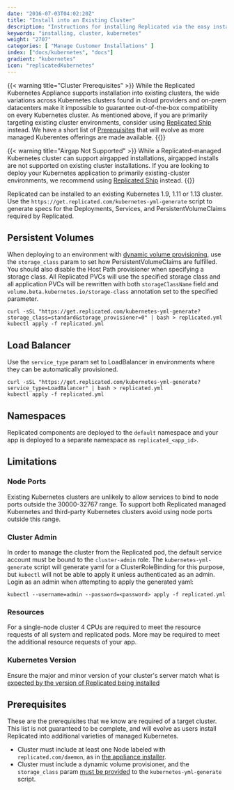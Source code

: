 ```yaml
---
date: "2016-07-03T04:02:20Z"
title: "Install into an Existing Cluster"
description: "Instructions for installing Replicated via the easy install script, manually or behind a proxy. Also includes instructions for uninstalling Replicated."
keywords: "installing, cluster, kubernetes"
weight: "2707"
categories: [ "Manage Customer Installations" ]
index: ["docs/kubernetes", "docs"]
gradient: "kubernetes"
icon: "replicatedKubernetes"
---
```


{{< warning title="Cluster Prerequisites" >}}
While the Replicated Kubernetes Appliance supports installation into
existing clusters, the wide variations across Kubernetes clusters found
in cloud providers and on-prem datacenters make it impossible to guarantee out-of-the-box compatibility on every Kubernetes cluster.  As mentioned above, if you are primarily targeting existing cluster environments, consider using [Replicated Ship](https://help.replicated.com/guides/kubernetes-with-ship/) instead.
We have a short list of [Prerequisites](#prerequisites) that will evolve as more managed Kuberentes offerings are made available.
{{</warning>}}

<p/>

{{< warning title="Airgap Not Supported" >}}
While a Replicated-managed Kubernetes cluster can support airgapped installations, airgapped installs are not supported on existing cluster installations.  If you are looking to deploy your Kubernetes application to primarily existing-cluster environments, we recommend using [Replicated Ship](https://help.replicated.com/guides/kubernetes-with-ship/) instead.
{{</warning>}}




Replicated can be installed to an existing Kubernetes 1.9, 1.11 or 1.13 cluster. Use the `https://get.replicated.com/kubernetes-yml-generate` script to generate specs for the Deployments, Services, and PersistentVolumeClaims required by Replicated.

## Persistent Volumes

When deploying to an environment with [dynamic volume provisioning](https://kubernetes.io/docs/concepts/storage/dynamic-provisioning/), use the `storage_class` param to set how PersistentVolumeClaims are fulfilled.
You should also disable the Host Path provisioner when specifying a storage class.
All Replicated PVCs will use the specified storage class and all application PVCs will be rewritten with both `storageClassName` field and `volume.beta.kubernetes.io/storage-class` annotation set to the specified parameter.

```shell
curl -sSL "https://get.replicated.com/kubernetes-yml-generate?storage_class=standard&storage_provisioner=0" | bash > replicated.yml
kubectl apply -f replicated.yml
```

## Load Balancer

Use the `service_type` param set to LoadBalancer in environments where they can be automatically provisioned.

```shell
curl -sSL "https://get.replicated.com/kubernetes-yml-generate?service_type=LoadBalancer" | bash > replicated.yml
kubectl apply -f replicated.yml
```

## Namespaces

Replicated components are deployed to the `default` namespace and your app is deployed to a separate namespace as `replicated_<app_id>`.

## Limitations

### Node Ports

Existing Kubernetes clusters are unlikely to allow services to bind to node ports outside the 30000-32767 range. To support both Replicated managed Kubernetes and third-party Kubernetes clusters avoid using node ports outside this range.

### Cluster Admin

In order to manage the cluster from the Replicated pod, the default service account must be bound to the `cluster-admin` role.
The `kubernetes-yml-generate` script will generate yaml for a ClusterRoleBinding for this purpose, but `kubectl` will not be able to apply it unless authenticated as an admin.
Login as an admin when attempting to apply the generated yaml:

```shell
kubectl --username=admin --password=<password> apply -f replicated.yml
```

### Resources

For a single-node cluster 4 CPUs are required to meet the resource requests of all system and replicated pods. More may be required to meet the additional resource requests of your app.

### Kubernetes Version

Ensure the major and minor version of your cluster's server match what is [expected by the version of Replicated being installed](/docs/kubernetes/customer-installations/installing/#compatible-kubernetes-versions)

## Prerequisites

These are the prerequisites that we know are required of a target cluster. This list is not guaranteed to be complete, and will evolve as users install Replicated into additional varieties of managed Kubernetes.

- Cluster must include at least one Node labeled with `replicated.com/daemon`, as in [the appliance installer](https://github.com/replicatedhq/replicated-installer/blob/79b89b5349cd49afc6ed8e4b5d3c03b3f533caef/install_scripts/templates/common/kubernetes.sh#L22).
- Cluster must include a dynamic volume provisioner, and the `storage_class` param [must be provided](#persistent-volumes) to the `kubernetes-yml-generate` script.

